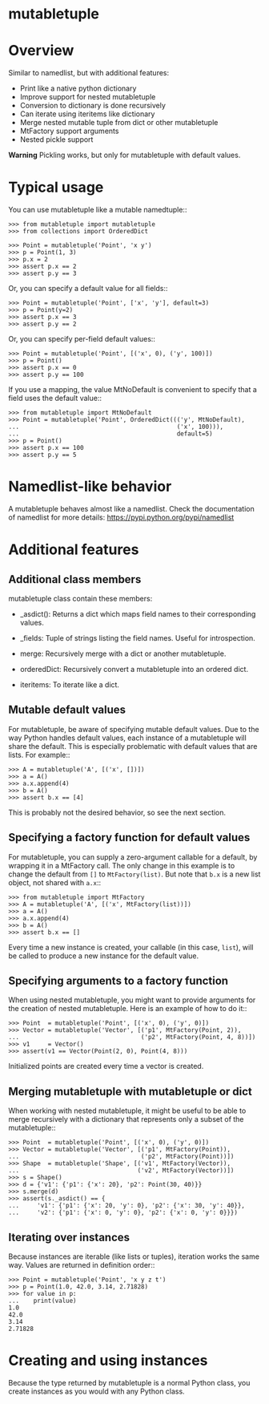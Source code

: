 mutabletuple
=============

Overview
========

Similar to namedlist, but with additional features:
* Print like a native python dictionary
* Improve support for nested mutabletuple
* Conversion to dictionary is done recursively
* Can iterate using iteritems like dictionary
* Merge nested mutable tuple from dict or other mutabletuple
* MtFactory support arguments
* Nested pickle support

**Warning** Pickling works, but only for mutabletuple with default values.

Typical usage
=============

You can use mutabletuple like a mutable namedtuple::

    >>> from mutabletuple import mutabletuple
    >>> from collections import OrderedDict

    >>> Point = mutabletuple('Point', 'x y')
    >>> p = Point(1, 3)
    >>> p.x = 2
    >>> assert p.x == 2
    >>> assert p.y == 3

Or, you can specify a default value for all fields::

    >>> Point = mutabletuple('Point', ['x', 'y'], default=3)
    >>> p = Point(y=2)
    >>> assert p.x == 3
    >>> assert p.y == 2

Or, you can specify per-field default values::

    >>> Point = mutabletuple('Point', [('x', 0), ('y', 100)])
    >>> p = Point()
    >>> assert p.x == 0
    >>> assert p.y == 100

If you use a mapping, the value MtNoDefault is convenient to specify
that a field uses the default value::

    >>> from mutabletuple import MtNoDefault
    >>> Point = mutabletuple('Point', OrderedDict((('y', MtNoDefault),
    ...                                            ('x', 100))),
    ...                                            default=5)
    >>> p = Point()
    >>> assert p.x == 100
    >>> assert p.y == 5

Namedlist-like behavior
=======================

A mutabletuple behaves almost like a namedlist. Check the documentation of namedlist for more details: https://pypi.python.org/pypi/namedlist

Additional features
===================

Additional class members
------------------------

mutabletuple class contain these members:

* _asdict(): Returns a dict which maps field names to their
  corresponding values.

* _fields: Tuple of strings listing the field names. Useful for introspection.

* merge: Recursively merge with a dict or another mutabletuple.

* orderedDict: Recursively convert a mutabletuple into an ordered dict.

* iteritems: To iterate like a dict.


Mutable default values
----------------------

For mutabletuple, be aware of specifying mutable default
values. Due to the way Python handles default values, each instance of
a mutabletuple will share the default. This is especially problematic
with default values that are lists. For example::

    >>> A = mutabletuple('A', [('x', [])])
    >>> a = A()
    >>> a.x.append(4)
    >>> b = A()
    >>> assert b.x == [4]

This is probably not the desired behavior, so see the next section.


Specifying a factory function for default values
------------------------------------------------

For mutabletuple, you can supply a zero-argument callable for a
default, by wrapping it in a MtFactory call. The only change in this
example is to change the default from `[]` to `MtFactory(list)`. But
note that `b.x` is a new list object, not shared with `a.x`::

    >>> from mutabletuple import MtFactory
    >>> A = mutabletuple('A', [('x', MtFactory(list))])
    >>> a = A()
    >>> a.x.append(4)
    >>> b = A()
    >>> assert b.x == []

Every time a new instance is created, your callable (in this case,
`list`), will be called to produce a new instance for the default
value.

Specifying arguments to a factory function
------------------------------------------

When using nested mutabletuple, you might want to provide arguments
for the creation of nested mutabletuple. Here is an example of
how to do it::

    >>> Point  = mutabletuple('Point', [('x', 0), ('y', 0)])
    >>> Vector = mutabletuple('Vector', [('p1', MtFactory(Point, 2)),
    ...                                  ('p2', MtFactory(Point, 4, 8))])
    >>> v1     = Vector()
    >>> assert(v1 == Vector(Point(2, 0), Point(4, 8)))

Initialized points are created every time a vector is created.


Merging mutabletuple with mutabletuple or dict
----------------------------------------------

When working with nested mutabletuple, it might be useful to be able
to merge recursively with a dictionary that represents only a subset
of the mutabletuple::

    >>> Point  = mutabletuple('Point', [('x', 0), ('y', 0)])
    >>> Vector = mutabletuple('Vector', [('p1', MtFactory(Point)),
    ...                                  ('p2', MtFactory(Point))])
    >>> Shape  = mutabletuple('Shape', [('v1', MtFactory(Vector)),
    ...                                 ('v2', MtFactory(Vector))])
    >>> s = Shape()
    >>> d = {'v1': {'p1': {'x': 20}, 'p2': Point(30, 40)}}
    >>> s.merge(d)
    >>> assert(s._asdict() == {
    ...     'v1': {'p1': {'x': 20, 'y': 0}, 'p2': {'x': 30, 'y': 40}},
    ...     'v2': {'p1': {'x': 0, 'y': 0}, 'p2': {'x': 0, 'y': 0}}})


Iterating over instances
------------------------

Because instances are iterable (like lists or tuples), iteration works
the same way. Values are returned in definition order::

    >>> Point = mutabletuple('Point', 'x y z t')
    >>> p = Point(1.0, 42.0, 3.14, 2.71828)
    >>> for value in p:
    ...    print(value)
    1.0
    42.0
    3.14
    2.71828

Creating and using instances
============================

Because the type returned by mutabletuple is a normal
Python class, you create instances as you would with any Python class.

